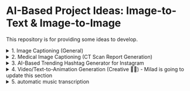 # AI-Based Project Ideas: Image-to-Text & Image-to-Image
This repository is for providing some ideas to develop.

<details>
  <summary>1. Image Captioning (General)</summary>
  
  ### 🧠 Foundational Models
  - **GIT (Generative Image-to-Text Transformer)** – Uses a vision encoder and text decoder for image captioning.
  - **BLIP (Bootstrapped Language-Image Pretraining)** – Enhances vision-language pretraining for better text generation.
  - **CoCa (Contrastive Captioners)** – Combines contrastive learning with an encoder-decoder framework.

  ### 🏆 Benchmark Datasets
  - **MS COCO Captioning Dataset** (~330K images, five captions per image) – [Link](https://cocodataset.org/#home)
  - **Flickr30K** (~30K images, five captions per image) – [Link](https://shannon.cs.illinois.edu/DenotationGraph/)

  ### 📖 Reading Materials
  - [GIT Paper (arXiv)](https://arxiv.org/abs/2205.14100)
  - [CoCa Paper (arXiv)](https://arxiv.org/abs/2205.01917)
</details>

<details>
  <summary>2. Medical Image Captioning (CT Scan Report Generation)</summary>
  
  ### 🧠 Foundational Models
  - **CT2Rep** – Automated **radiology report generation** for 3D medical imaging.
  - **Multi-modal Transformers (e.g., MedViLL, BioViL-T)** – Optimized for **vision-language tasks** in the medical domain.

  ### 🏆 Benchmark Datasets
  - **MIMIC-CXR** (Chest X-ray dataset with reports) – [Link](https://physionet.org/content/mimic-cxr/2.0.0/)
  - **IU X-ray Dataset** (Chest X-rays with structured radiology reports) – [Link](https://openi.nlm.nih.gov/)

  ### 📖 Reading Materials
  - [CT2Rep: Automated Radiology Report Generation](https://arxiv.org/html/2403.06801v1)
  - [Multi-modal Transformer for Medical Image Captioning](https://www.nature.com/articles/s41598-024-69981-5)
</details>

<details>
  <summary>3. AI-Based Trending Hashtag Generator for Instagram</summary>
  
  ### 🧠 Foundational Models
  - **CLIP (Contrastive Language-Image Pertaining)** – Matches images with text descriptions (great for hashtag relevance).
  - **BLIP (Bootstrapped Language-Image Pertaining)** – Can generate **context-aware captions and hashtags**.

  ### 🏆 Benchmark Datasets
  - **Instagram Hashtag Dataset** – [Example Dataset on Kaggle](https://www.kaggle.com/datasets/nikhilb25/instagram-data)
  - **Hateful Memes (Facebook Research)** – Useful for **image-text** associations – [Link](https://www.drivendata.org/competitions/64/hateful-memes/)

  ### 📖 Reading Materials
  - [Using CLIP for Hashtag Prediction](https://arxiv.org/pdf/2103.00020.pdf)
  - [AI-Powered Hashtag Optimization](https://www.semanticscholar.org/paper/Hashtag-Prediction-for-Social-Media-Posts-Using-Liu-Hua/9735e1f25dbb8d7ec1c7b7714e1f256d038d46d6)
</details>

<details>
  <summary>4. Video/Text-to-Animation Generation (Creative 🎥✨) - Milad is going to update this section </summary>
  
  ### 🧠 Foundational Models
  
  ### 🏆 Benchmark Datasets
  
  ### 📖 Reading Materials
</details>


<details>
  <summary>5. automatic music transcription</summary>
  
  ### 🧠 Foundational Models
  
  ### 🏆 Benchmark Datasets
  
  ### 📖 Reading Materials
</details>


